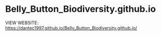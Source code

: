 # Belly_Button_Biodiversity.github.io

VIEW WEBSITE: https://dantec1997.github.io/Belly_Button_Biodiversity.github.io/
